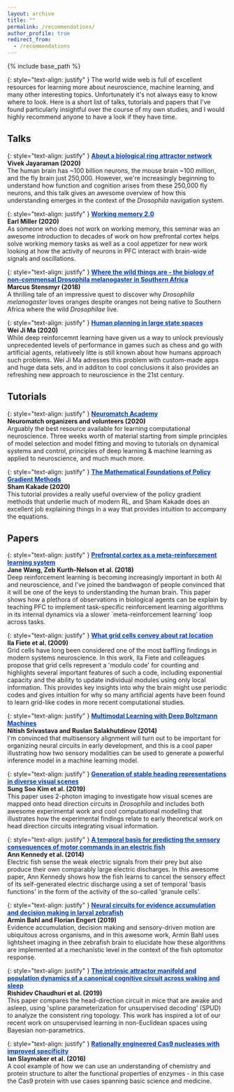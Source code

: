 ```yaml
---
layout: archive
title: ""
permalink: /recommendations/
author_profile: true
redirect_from:
  - /recommendations
---
```


{% include base_path %}

<head>
<style>
a.rec:link {
  color: #003CA4;
  background-color: transparent;
  text-decoration: underline;
  font-weight:bold;
}
a.rec:visited {
  color: #003CA4;
  background-color: transparent;
  text-decoration: underline;
  font-weight:bold;
}
</style>
</head>

{: style="text-align: justify" }
The world wide web is full of excellent resources for learning more about neuroscience, machine learning, and many other interesting topics.
Unfortunately it's not always easy to know where to look.
Here is a short list of talks, tutorials and papers that I've found particularly insightful over the course of my own studies, and I would highly recommend anyone to have a look if they have time.

## Talks

{: style="text-align: justify" }
<a class="rec" href="https://www.youtube.com/watch?v=E29uad2FUVE&t=280s">About a biological ring attractor network</a><br>
<b>Vivek Jayaraman (2020)</b><br>
The human brain has ~100 billion neurons, the mouse brain ~100 million, and the fly brain just 250,000. However, we're increasingly beginning to understand how function and cognition arises from these 250,000 fly neurons, and this talk gives an awesome overview of how this understanding emerges in the context of the <i>Drosophila</i> navigation system.

{: style="text-align: justify" }
<a class="rec" href="https://bcs.mit.edu/news-events/media/seminar-earl-miller-working-memory-20">Working memory 2.0</a><br>
<b>Earl Miller (2020)</b><br>
As someone who does not work on working memory, this seminar was an awesome introduction to decades of work on how prefrontal cortex helps solve working memory tasks as well as a cool appetizer for new work looking at how the activity of neurons in PFC interact with brain-wide signals and oscillations.

{: style="text-align: justify" }
<a class="rec" href="http://online.kitp.ucsb.edu/online/snav18/stensmyr/">Where the wild things are - the biology of non-commensal Drosophila melanogaster in Southern Africa</a><br>
<b>Marcus Stensmyr (2018)</b><br>
A thrilling tale of an impressive quest to discover why <i>Drosophila melanogaster</i> loves oranges despite oranges not being native to Southern Africa where the wild <i>Drosophilae</i> live.

{: style="text-align: justify" }
<a class="rec" href="https://www.youtube.com/watch?v=55Wse17mXwQ&t=2851s">Human planning in large state spaces</a><br>
<b>Wei Ji Ma (2020)</b><br>
While deep reinforcemnt learning have given us a way to unlock previously unprecedented levels of performance in games such as chess and go with artificial agents, relativeely litte is still known about how humans approach such problems. Wei Ji Ma adresses this problem with custom-made apps and huge data sets, and in additon to cool conclusions it also provides an refreshing new approach to neuroscience in the 21st century.

## Tutorials

{: style="text-align: justify" }
<a class="rec" href="https://www.neuromatchacademy.org/syllabus">Neuromatch Academy</a><br>
<b>Neuromatch organizers and volunteers (2020)</b><br>
Arguably the best resource available for learning computational neuroscience.
Three weeks worth of material starting from simple principles of model selection and model fitting and moving to tutorials on dynamical systems and control, principles of deep learning & machine learning as applied to neuroscience, and much much more.

{: style="text-align: justify" }
<a class="rec" href="http://statisticalml.stat.columbia.edu/event/tutorials-on-reinforcement-learning/">The Mathematical Foundations of Policy Gradient Methods</a><br>
<b>Sham Kakade (2020)</b><br>
This tutorial provides a really useful overview of the policy gradient methods that underlie much of modern RL, and Sham Kakade does an excellent job explaining things in a way that provides intuition to accompany the equations.

## Papers

{: style="text-align: justify" }
<a class="rec" href="https://www.nature.com/articles/s41593-018-0147-8#Abs1">Prefrontal cortex as a meta-reinforcement learning system</a><br>
<b>Jane Wang, Zeb Kurth-Nelson et al. (2018)</b><br>
Deep reinforcement learning is becoming increasingly important in both AI and neuroscience, and I've joined the bandwagon of people convinced that it will be one of the keys to understanding the human brain. This paper shows how a plethora of observations in biological agents can be explain by teaching PFC to implement task-specific reinforcement learning algorithms in its internal dynamics via a slower `meta-reinforcement learning' loop across tasks.

{: style="text-align: justify" }
<a class="rec" href="https://www.nature.com/articles/s41593-018-0147-8#Abs1">What grid cells convey about rat location</a><br>
<b>Ila Fiete et al. (2009)</b><br>
Grid cells have long been considered one of the most baffling findings in modern systems neuroscience. In this work, Ila Fiete and colleagues propose that grid cells represent a 'modulo code' for counting and highlights several important features of such a code, including exponential capacity and the ability to update individual modules using only local information. This provides key insights into why the brain might use periodic codes and gives intuition for why so many artificial agents have been found to learn grid-like codes in more recent computational studies.

{: style="text-align: justify" }
<a class="rec" href="http://jmlr.org/papers/volume15/srivastava14b/srivastava14b.pdf">Multimodal Learning with Deep Boltzmann Machines</a><br>
<b>Nitish Srivastava and Ruslan Salakhutdinov (2014)</b><br>
I'm convinced that multisensory alignment will turn out to be important for organizing neural circuits in early development, and this is a cool paper illustrating how two sensory modalities can be used to generate a powerful inference model in a machine learning model.

{: style="text-align: justify" }
<a class="rec" href="https://www.nature.com/articles/s41586-019-1767-1">Generation of stable heading representations in diverse visual scenes</a><br>
<b>Sung Soo Kim et al. (2019)</b><br>
This paper uses 2-photon imaging to investigate how visual scenes are mapped onto head direction circuits in <i>Drosophila</i> and includes both awesome experimental work and cool computational modelling that illustrates how the experimental findings relate to early theoretical work on head direction circuits integrating visual information.

{: style="text-align: justify" }
<a class="rec" href="https://www.nature.com/articles/nn.3650">A temporal basis for predicting the sensory consequences of motor commands in an electric fish</a><br>
<b>Ann Kennedy et al. (2014)</b><br>
Electric fish sense the weak electric signals from their prey but also produce their own comparably large electric discharges. In this awesome paper, Ann Kennedy shows how the fish learns to cancel the sensory effect of its self-generated electric discharge using a set of temporal 'basis functions' in the form of the activity of the so-called 'granule cells'.

{: style="text-align: justify" }
<a class="rec" href="https://www.nature.com/articles/s41593-019-0534-9">Neural circuits for evidence accumulation and decision making in larval zebrafish</a><br>
<b>Armin Bahl and Florian Engert (2019)</b><br>
Evidence accumulation, decision making and sensory-driven motion are ubiquitous across organisms, and in this awesome work, Armin Bahl uses lightsheet imaging in thee zebrafish brain to elucidate how these algorithms are implemented at a mechanistic level in the context of the fish optomotor response.

{: style="text-align: justify" }
<a class="rec" href="https://www.nature.com/articles/s41593-019-0460-x">The intrinsic attractor manifold and population dynamics of a canonical cognitive circuit across waking and sleep</a><br>
<b>Rishidev Chaudhuri et al. (2019)</b><br>
This paper compares the head-direction circuit in mice that are awake and asleep, using 'spline parameterization for unsupervised decoding' (SPUD) to analyze the consistent ring topology.
This work has inspired a lot of our recent work on unsupervised learning in non-Euclidean spaces using Bayesian non-parametrics.

{: style="text-align: justify" }
<a class="rec" href="https://science.sciencemag.org/content/351/6268/84">Rationally engineered Cas9 nucleases with improved specificity</a><br>
<b>Ian Slaymaker et al. (2016)</b><br>
A cool example of how we can use an understanding of chemistry and protein structure to alter the functional properties of enzymes - in this case the Cas9 protein with use cases spanning basic science and medicine.
